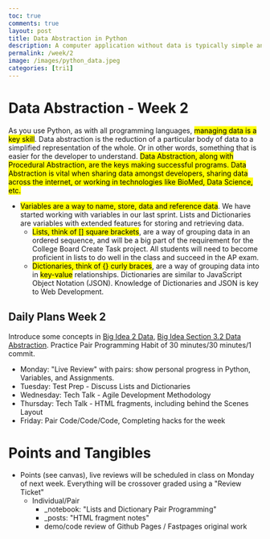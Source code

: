 ```yaml
---
toc: true
comments: true
layout: post
title: Data Abstraction in Python
description: A computer application without data is typically simple and not very useful.  Think of all the fields in Computer Science that are related to data.  This week, using Pair Programming, students will get familiar with storing data in Python.
permalink: /week/2
image: /images/python_data.jpeg
categories: [tri1]
---
```


# Data Abstraction - Week 2
As you use Python, as with all programming languages, <mark>managing data is a key skill</mark>.  Data abstraction is the reduction of a particular body of data to a simplified representation of the whole. Or in other words, something that is easier for the developer to understand.  <mark>Data Abstraction<mark>, along with <mark>Procedural Abstraction</mark>, are the keys making successful programs.  Data Abstraction is vital when sharing data amongst developers, sharing data across the internet, or working in technologies like BioMed, Data Science, etc.
- <mark>Variables are a way to name, store, data and reference data</mark>.  We have started working with variables in our last sprint.  Lists and Dictionaries are variables with extended features for storing and retrieving data.
    - <mark>Lists, think of [] square brackets</mark>, are a way of grouping data in an ordered sequence, and will be a big part of the requirement for the College Board Create Task project.  All students will need to become proficient in lists to do well in the class and succeed in the AP exam.
    - <mark>Dictionaries, think of {} curly braces</mark>, are a way of grouping data into in <mark>key-value</mark> relationships.  Dictionaries are similar to JavaScript Object Notation (JSON).  Knowledge of Dictionaries and JSON is key to Web Development.


## Daily Plans Week 2
Introduce some concepts in [Big Idea 2 Data](https://apclassroom.collegeboard.org/103/home?unit=3), [Big Idea Section 3.2 Data Abstraction](https://apclassroom.collegeboard.org/103/home?unit=3).  Practice Pair Programming Habit of 30 minutes/30 minutes/1 commit.
- Monday: "Live Review" with pairs: show personal progress in Python, Variables, and Assignments.
- Tuesday: Test Prep - Discuss Lists and Dictionaries  
- Wednesday: Tech Talk - Agile Development Methodology
- Thursday: Tech Talk - HTML fragments, including behind the Scenes Layout
- Friday: Pair Code/Code/Code, Completing hacks for the week


# Points and Tangibles
- Points (see canvas), live reviews will be scheduled in class on Monday of next week.  Everything will be crossover graded using a "Review Ticket"
    - Individual/Pair
        - _notebook: "Lists and Dictionary Pair Programming"
        - _posts: "HTML fragment notes"
        - demo/code review of Github Pages / Fastpages original work